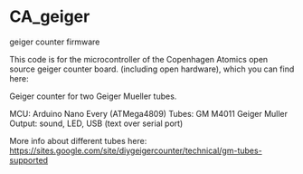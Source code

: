 # CA_geiger
geiger counter firmware

This code is for the microcontroller of the Copenhagen Atomics open source geiger counter board. (including open hardware), which you can find here:

Geiger counter for two Geiger Mueller tubes.


MCU: Arduino Nano Every (ATMega4809)
Tubes: GM M4011 Geiger Muller
Output: sound, LED, USB (text over serial port)


More info about different tubes here:
https://sites.google.com/site/diygeigercounter/technical/gm-tubes-supported

